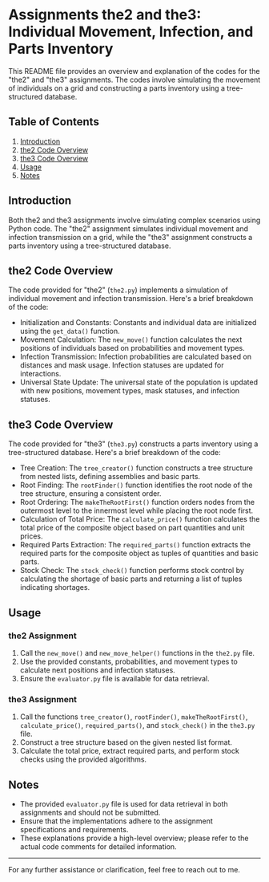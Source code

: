 # Assignments the2 and the3: Individual Movement, Infection, and Parts Inventory

This README file provides an overview and explanation of the codes for the "the2" and "the3" assignments. The codes involve simulating the movement of individuals on a grid and constructing a parts inventory using a tree-structured database.

## Table of Contents

1. [Introduction](#introduction)
2. [the2 Code Overview](#the2-code-overview)
3. [the3 Code Overview](#the3-code-overview)
4. [Usage](#usage)
5. [Notes](#notes)

## Introduction

Both the2 and the3 assignments involve simulating complex scenarios using Python code. The "the2" assignment simulates individual movement and infection transmission on a grid, while the "the3" assignment constructs a parts inventory using a tree-structured database.

## the2 Code Overview

The code provided for "the2" (`the2.py`) implements a simulation of individual movement and infection transmission. Here's a brief breakdown of the code:

- Initialization and Constants: Constants and individual data are initialized using the `get_data()` function.
- Movement Calculation: The `new_move()` function calculates the next positions of individuals based on probabilities and movement types.
- Infection Transmission: Infection probabilities are calculated based on distances and mask usage. Infection statuses are updated for interactions.
- Universal State Update: The universal state of the population is updated with new positions, movement types, mask statuses, and infection statuses.

## the3 Code Overview

The code provided for "the3" (`the3.py`) constructs a parts inventory using a tree-structured database. Here's a brief breakdown of the code:

- Tree Creation: The `tree_creator()` function constructs a tree structure from nested lists, defining assemblies and basic parts.
- Root Finding: The `rootFinder()` function identifies the root node of the tree structure, ensuring a consistent order.
- Root Ordering: The `makeTheRootFirst()` function orders nodes from the outermost level to the innermost level while placing the root node first.
- Calculation of Total Price: The `calculate_price()` function calculates the total price of the composite object based on part quantities and unit prices.
- Required Parts Extraction: The `required_parts()` function extracts the required parts for the composite object as tuples of quantities and basic parts.
- Stock Check: The `stock_check()` function performs stock control by calculating the shortage of basic parts and returning a list of tuples indicating shortages.

## Usage

### the2 Assignment
1. Call the `new_move()` and `new_move_helper()` functions in the `the2.py` file.
2. Use the provided constants, probabilities, and movement types to calculate next positions and infection statuses.
3. Ensure the `evaluator.py` file is available for data retrieval.

### the3 Assignment
1. Call the functions `tree_creator()`, `rootFinder()`, `makeTheRootFirst()`, `calculate_price()`, `required_parts()`, and `stock_check()` in the `the3.py` file.
2. Construct a tree structure based on the given nested list format.
3. Calculate the total price, extract required parts, and perform stock checks using the provided algorithms.

## Notes

- The provided `evaluator.py` file is used for data retrieval in both assignments and should not be submitted.
- Ensure that the implementations adhere to the assignment specifications and requirements.
- These explanations provide a high-level overview; please refer to the actual code comments for detailed information.

---

For any further assistance or clarification, feel free to reach out to me.
